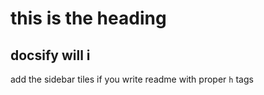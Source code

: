 # this is the heading 

## docsify will i
add the sidebar
tiles if you write readme with proper `h` tags


